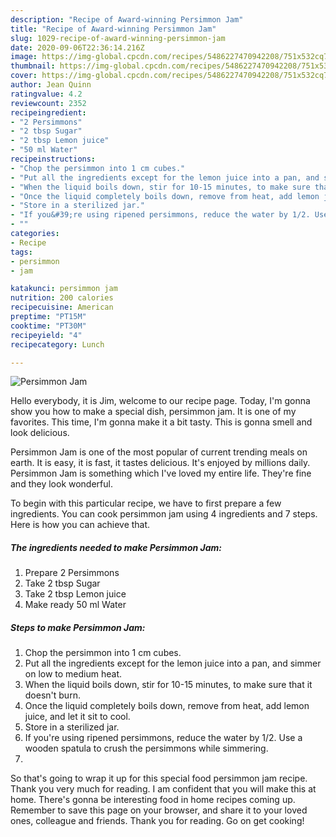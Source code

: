```yaml
---
description: "Recipe of Award-winning Persimmon Jam"
title: "Recipe of Award-winning Persimmon Jam"
slug: 1029-recipe-of-award-winning-persimmon-jam
date: 2020-09-06T22:36:14.216Z
image: https://img-global.cpcdn.com/recipes/5486227470942208/751x532cq70/persimmon-jam-recipe-main-photo.jpg
thumbnail: https://img-global.cpcdn.com/recipes/5486227470942208/751x532cq70/persimmon-jam-recipe-main-photo.jpg
cover: https://img-global.cpcdn.com/recipes/5486227470942208/751x532cq70/persimmon-jam-recipe-main-photo.jpg
author: Jean Quinn
ratingvalue: 4.2
reviewcount: 2352
recipeingredient:
- "2 Persimmons"
- "2 tbsp Sugar"
- "2 tbsp Lemon juice"
- "50 ml Water"
recipeinstructions:
- "Chop the persimmon into 1 cm cubes."
- "Put all the ingredients except for the lemon juice into a pan, and simmer on low to medium heat."
- "When the liquid boils down, stir for 10-15 minutes, to make sure that it doesn&#39;t burn."
- "Once the liquid completely boils down, remove from heat, add lemon juice, and let it sit to cool."
- "Store in a sterilized jar."
- "If you&#39;re using ripened persimmons, reduce the water by 1/2. Use a wooden spatula to crush the persimmons while simmering."
- ""
categories:
- Recipe
tags:
- persimmon
- jam

katakunci: persimmon jam 
nutrition: 200 calories
recipecuisine: American
preptime: "PT15M"
cooktime: "PT30M"
recipeyield: "4"
recipecategory: Lunch

---
```



![Persimmon Jam](https://img-global.cpcdn.com/recipes/5486227470942208/751x532cq70/persimmon-jam-recipe-main-photo.jpg)

Hello everybody, it is Jim, welcome to our recipe page. Today, I'm gonna show you how to make a special dish, persimmon jam. It is one of my favorites. This time, I'm gonna make it a bit tasty. This is gonna smell and look delicious.

Persimmon Jam is one of the most popular of current trending meals on earth. It is easy, it is fast, it tastes delicious. It's enjoyed by millions daily. Persimmon Jam is something which I've loved my entire life. They're fine and they look wonderful.




To begin with this particular recipe, we have to first prepare a few ingredients. You can cook persimmon jam using 4 ingredients and 7 steps. Here is how you can achieve that.

<!--inarticleads1-->

##### The ingredients needed to make Persimmon Jam:

1. Prepare 2 Persimmons
1. Take 2 tbsp Sugar
1. Take 2 tbsp Lemon juice
1. Make ready 50 ml Water




<!--inarticleads2-->

##### Steps to make Persimmon Jam:

1. Chop the persimmon into 1 cm cubes.
1. Put all the ingredients except for the lemon juice into a pan, and simmer on low to medium heat.
1. When the liquid boils down, stir for 10-15 minutes, to make sure that it doesn&#39;t burn.
1. Once the liquid completely boils down, remove from heat, add lemon juice, and let it sit to cool.
1. Store in a sterilized jar.
1. If you&#39;re using ripened persimmons, reduce the water by 1/2. Use a wooden spatula to crush the persimmons while simmering.
1. 




So that's going to wrap it up for this special food persimmon jam recipe. Thank you very much for reading. I am confident that you will make this at home. There's gonna be interesting food in home recipes coming up. Remember to save this page on your browser, and share it to your loved ones, colleague and friends. Thank you for reading. Go on get cooking!
